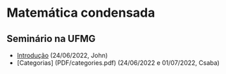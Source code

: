 # Matemática condensada
## Seminário na UFMG

- [Introdução](PDF/intro.pdf) (24/06/2022, John)
- [Categorias] (PDF/categories.pdf) (24/06/2022 e 01/07/2022, Csaba)

